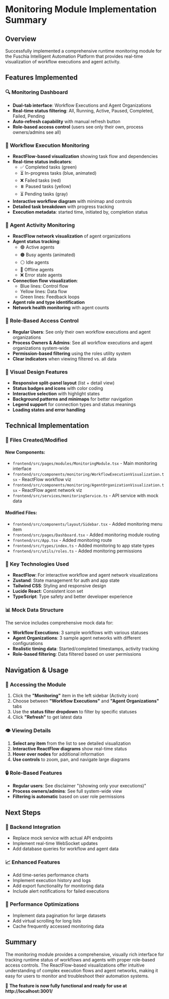 # Monitoring Module Implementation Summary

## Overview
Successfully implemented a comprehensive runtime monitoring module for the Fuschia Intelligent Automation Platform that provides real-time visualization of workflow executions and agent activity.

## Features Implemented

### 🔍 **Monitoring Dashboard**
- **Dual-tab interface**: Workflow Executions and Agent Organizations
- **Real-time status filtering**: All, Running, Active, Paused, Completed, Failed, Pending
- **Auto-refresh capability** with manual refresh button
- **Role-based access control** (users see only their own, process owners/admins see all)

### 🔄 **Workflow Execution Monitoring**
- **ReactFlow-based visualization** showing task flow and dependencies
- **Real-time status indicators**: 
  - ✅ Completed tasks (green)
  - ⏳ In-progress tasks (blue, animated)
  - ❌ Failed tasks (red)
  - ⏸️ Paused tasks (yellow)
  - ⏳ Pending tasks (gray)
- **Interactive workflow diagram** with minimap and controls
- **Detailed task breakdown** with progress tracking
- **Execution metadata**: started time, initiated by, completion status

### 🤖 **Agent Activity Monitoring**
- **ReactFlow network visualization** of agent organizations
- **Agent status tracking**:
  - 🟢 Active agents
  - 🟠 Busy agents (animated)
  - ⚪ Idle agents
  - 🔴 Offline agents
  - ❌ Error state agents
- **Connection flow visualization**:
  - Blue lines: Control flow
  - Yellow lines: Data flow  
  - Green lines: Feedback loops
- **Agent role and type identification**
- **Network health monitoring** with agent counts

### 🔐 **Role-Based Access Control**
- **Regular Users**: See only their own workflow executions and agent organizations
- **Process Owners & Admins**: See all workflow executions and agent organizations system-wide
- **Permission-based filtering** using the roles utility system
- **Clear indicators** when viewing filtered vs. all data

### 🎨 **Visual Design Features**
- **Responsive split-panel layout** (list + detail view)
- **Status badges and icons** with color coding
- **Interactive selection** with highlight states
- **Background patterns and minimaps** for better navigation
- **Legend support** for connection types and status meanings
- **Loading states and error handling**

## Technical Implementation

### 📁 **Files Created/Modified**

#### **New Components:**
- `frontend/src/pages/modules/MonitoringModule.tsx` - Main monitoring interface
- `frontend/src/components/monitoring/WorkflowExecutionVisualization.tsx` - ReactFlow workflow viz
- `frontend/src/components/monitoring/AgentOrganizationVisualization.tsx` - ReactFlow agent network viz
- `frontend/src/services/monitoringService.ts` - API service with mock data

#### **Modified Files:**
- `frontend/src/components/layout/Sidebar.tsx` - Added monitoring menu item
- `frontend/src/pages/Dashboard.tsx` - Added monitoring module routing
- `frontend/src/App.tsx` - Added monitoring route
- `frontend/src/types/index.ts` - Added monitoring to app state types
- `frontend/src/utils/roles.ts` - Added monitoring permissions

### 🔧 **Key Technologies Used**
- **ReactFlow**: For interactive workflow and agent network visualizations
- **Zustand**: State management for auth and app state
- **Tailwind CSS**: Styling and responsive design
- **Lucide React**: Consistent icon set
- **TypeScript**: Type safety and better developer experience

### 📊 **Mock Data Structure**
The service includes comprehensive mock data for:
- **Workflow Executions**: 3 sample workflows with various statuses
- **Agent Organizations**: 3 sample agent networks with different configurations
- **Realistic timing data**: Started/completed timestamps, activity tracking
- **Role-based filtering**: Data filtered based on user permissions

## Navigation & Usage

### 🧭 **Accessing the Module**
1. Click the **"Monitoring"** item in the left sidebar (Activity icon)
2. Choose between **"Workflow Executions"** and **"Agent Organizations"** tabs
3. Use the **status filter dropdown** to filter by specific statuses
4. Click **"Refresh"** to get latest data

### 👁️ **Viewing Details**
1. **Select any item** from the list to see detailed visualization
2. **Interactive ReactFlow diagrams** show real-time status
3. **Hover over nodes** for additional information
4. **Use controls** to zoom, pan, and navigate large diagrams

### 🔒 **Role-Based Features**
- **Regular users**: See disclaimer "(showing only your executions)"
- **Process owners/admins**: See full system-wide view
- **Filtering is automatic** based on user role permissions

## Next Steps

### 🔌 **Backend Integration**
- Replace mock service with actual API endpoints
- Implement real-time WebSocket updates
- Add database queries for workflow and agent data

### 📈 **Enhanced Features**
- Add time-series performance charts
- Implement execution history and logs
- Add export functionality for monitoring data
- Include alert notifications for failed executions

### 🎯 **Performance Optimizations**
- Implement data pagination for large datasets
- Add virtual scrolling for long lists
- Cache frequently accessed monitoring data

## Summary
The monitoring module provides a comprehensive, visually rich interface for tracking runtime status of workflows and agents with proper role-based access controls. The ReactFlow-based visualizations offer intuitive understanding of complex execution flows and agent networks, making it easy for users to monitor and troubleshoot their automation systems.

🎉 **The feature is now fully functional and ready for use at http://localhost:3001/**